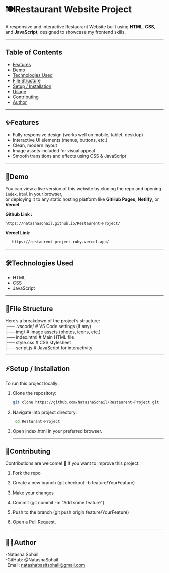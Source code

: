 # 🍽️Restaurant Website Project

A responsive and interactive Restaurant Website built using **HTML**, **CSS**, and **JavaScript**, designed to showcase my frontend skills.

---

## Table of Contents

- [Features](#Features)
- [Demo](#Demo)
- [Technologies Used](#technologies-used)
- [File Structure](#file-structure)
- [Setup / Installation](#setup--installation)
- [Usage](#Usage)
- [Contributing](#contributing)
- [Author](#author)

---

## ✨Features

- Fully responsive design (works well on mobile, tablet, desktop)  
- Interactive UI elements (menus, buttons, etc.)  
- Clean, modern layout  
- Image assets included for visual appeal  
- Smooth transitions and effects using CSS & JavaScript  

---

## 🚀Demo

You can view a live version of this website by cloning the repo and opening `index.html` in your browser,  
or deploying it to any static hosting platform like **GitHub Pages**, **Netlify**, or **Vercel**.  

 **Github Link :** 
 
    https://natashasohail.github.io/Restaurent-Project/
 **Vercel Link:**
 
       https://restaurent-project-ruby.vercel.app/
---

## 🛠️Technologies Used

- HTML
- CSS  
- JavaScript  

---

## 📂File Structure
Here’s a breakdown of the project’s structure:<br>
├── .vscode/ # VS Code settings (if any)<br>
├── img/ # Image assets (photos, icons, etc.)<br>
├── index.html # Main HTML file<br>
├── style.css # CSS stylesheet<br>
├── script.js # JavaScript for interactivity<br>

---

## ⚡Setup / Installation

To run this project locally:

1. Clone the repository:

   ```bash
   git clone https://github.com/NatashaSohail/Restaurent-Project.git
2. Navigate into project directory:
   ```bash
    cd Resturant-Project
3. Open index.html in your preferred browser.
   
    ---

## 🤝Contributing
Contributions are welcome! 🎉 If you want to improve this project:

1. Fork the repo
2. Create a new branch (git checkout -b feature/YourFeature)
3. Make your changes
4. Commit (git commit -m "Add some feature")
5. Push to the branch (git push origin feature/YourFeature)
6. Open a Pull Request.
  
    ---

## 👩‍💻Author
 -Natasha Sohail <br>
 -GitHub: @NatashaSohail <br>
 -Email: natashabasitsohail@gmail.com
